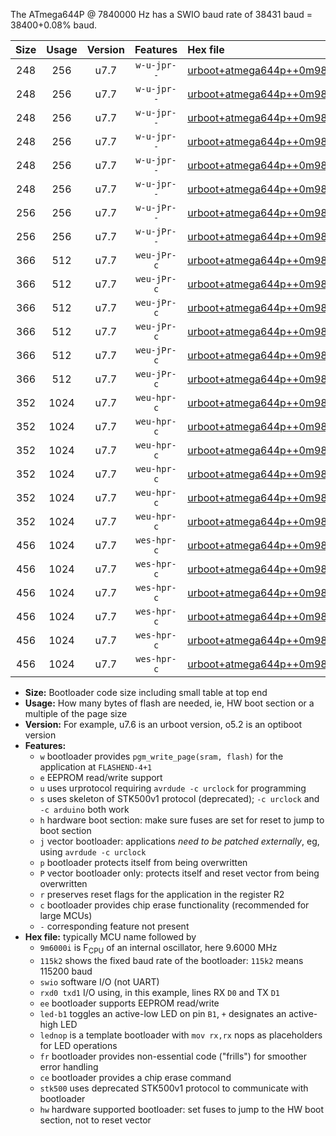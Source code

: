 The ATmega644P @ 7840000 Hz has a SWIO baud rate of 38431 baud = 38400+0.08% baud.

|Size|Usage|Version|Features|Hex file|
|:-:|:-:|:-:|:-:|:--|
|248|256|u7.7|`w-u-jpr--`|[urboot+atmega644p++0m9800i++++4k8_swio_rxd0_txd1_led+b0.hex](https://raw.githubusercontent.com/stefanrueger/urboot.hex/main/mcus/atmega644p/internal_oscillator/fint++0m9800_Hz/br++++4k8_bps/urboot+atmega644p++0m9800i++++4k8_swio_rxd0_txd1_led+b0.hex)|
|248|256|u7.7|`w-u-jpr--`|[urboot+atmega644p++0m9800i++++4k8_swio_rxd0_txd1_led+b7.hex](https://raw.githubusercontent.com/stefanrueger/urboot.hex/main/mcus/atmega644p/internal_oscillator/fint++0m9800_Hz/br++++4k8_bps/urboot+atmega644p++0m9800i++++4k8_swio_rxd0_txd1_led+b7.hex)|
|248|256|u7.7|`w-u-jpr--`|[urboot+atmega644p++0m9800i++++4k8_swio_rxd0_txd1_lednop.hex](https://raw.githubusercontent.com/stefanrueger/urboot.hex/main/mcus/atmega644p/internal_oscillator/fint++0m9800_Hz/br++++4k8_bps/urboot+atmega644p++0m9800i++++4k8_swio_rxd0_txd1_lednop.hex)|
|248|256|u7.7|`w-u-jpr--`|[urboot+atmega644p++0m9800i++++4k8_swio_rxd2_txd3_led+b0.hex](https://raw.githubusercontent.com/stefanrueger/urboot.hex/main/mcus/atmega644p/internal_oscillator/fint++0m9800_Hz/br++++4k8_bps/urboot+atmega644p++0m9800i++++4k8_swio_rxd2_txd3_led+b0.hex)|
|248|256|u7.7|`w-u-jpr--`|[urboot+atmega644p++0m9800i++++4k8_swio_rxd2_txd3_led+b7.hex](https://raw.githubusercontent.com/stefanrueger/urboot.hex/main/mcus/atmega644p/internal_oscillator/fint++0m9800_Hz/br++++4k8_bps/urboot+atmega644p++0m9800i++++4k8_swio_rxd2_txd3_led+b7.hex)|
|248|256|u7.7|`w-u-jpr--`|[urboot+atmega644p++0m9800i++++4k8_swio_rxd2_txd3_lednop.hex](https://raw.githubusercontent.com/stefanrueger/urboot.hex/main/mcus/atmega644p/internal_oscillator/fint++0m9800_Hz/br++++4k8_bps/urboot+atmega644p++0m9800i++++4k8_swio_rxd2_txd3_lednop.hex)|
|256|256|u7.7|`w-u-jPr--`|[urboot+atmega644p++0m9800i++++4k8_swio_rxd0_txd1.hex](https://raw.githubusercontent.com/stefanrueger/urboot.hex/main/mcus/atmega644p/internal_oscillator/fint++0m9800_Hz/br++++4k8_bps/urboot+atmega644p++0m9800i++++4k8_swio_rxd0_txd1.hex)|
|256|256|u7.7|`w-u-jPr--`|[urboot+atmega644p++0m9800i++++4k8_swio_rxd2_txd3.hex](https://raw.githubusercontent.com/stefanrueger/urboot.hex/main/mcus/atmega644p/internal_oscillator/fint++0m9800_Hz/br++++4k8_bps/urboot+atmega644p++0m9800i++++4k8_swio_rxd2_txd3.hex)|
|366|512|u7.7|`weu-jPr-c`|[urboot+atmega644p++0m9800i++++4k8_swio_rxd0_txd1_ee_led+b0_fr_ce.hex](https://raw.githubusercontent.com/stefanrueger/urboot.hex/main/mcus/atmega644p/internal_oscillator/fint++0m9800_Hz/br++++4k8_bps/urboot+atmega644p++0m9800i++++4k8_swio_rxd0_txd1_ee_led+b0_fr_ce.hex)|
|366|512|u7.7|`weu-jPr-c`|[urboot+atmega644p++0m9800i++++4k8_swio_rxd0_txd1_ee_led+b7_fr_ce.hex](https://raw.githubusercontent.com/stefanrueger/urboot.hex/main/mcus/atmega644p/internal_oscillator/fint++0m9800_Hz/br++++4k8_bps/urboot+atmega644p++0m9800i++++4k8_swio_rxd0_txd1_ee_led+b7_fr_ce.hex)|
|366|512|u7.7|`weu-jPr-c`|[urboot+atmega644p++0m9800i++++4k8_swio_rxd0_txd1_ee_lednop_fr_ce.hex](https://raw.githubusercontent.com/stefanrueger/urboot.hex/main/mcus/atmega644p/internal_oscillator/fint++0m9800_Hz/br++++4k8_bps/urboot+atmega644p++0m9800i++++4k8_swio_rxd0_txd1_ee_lednop_fr_ce.hex)|
|366|512|u7.7|`weu-jPr-c`|[urboot+atmega644p++0m9800i++++4k8_swio_rxd2_txd3_ee_led+b0_fr_ce.hex](https://raw.githubusercontent.com/stefanrueger/urboot.hex/main/mcus/atmega644p/internal_oscillator/fint++0m9800_Hz/br++++4k8_bps/urboot+atmega644p++0m9800i++++4k8_swio_rxd2_txd3_ee_led+b0_fr_ce.hex)|
|366|512|u7.7|`weu-jPr-c`|[urboot+atmega644p++0m9800i++++4k8_swio_rxd2_txd3_ee_led+b7_fr_ce.hex](https://raw.githubusercontent.com/stefanrueger/urboot.hex/main/mcus/atmega644p/internal_oscillator/fint++0m9800_Hz/br++++4k8_bps/urboot+atmega644p++0m9800i++++4k8_swio_rxd2_txd3_ee_led+b7_fr_ce.hex)|
|366|512|u7.7|`weu-jPr-c`|[urboot+atmega644p++0m9800i++++4k8_swio_rxd2_txd3_ee_lednop_fr_ce.hex](https://raw.githubusercontent.com/stefanrueger/urboot.hex/main/mcus/atmega644p/internal_oscillator/fint++0m9800_Hz/br++++4k8_bps/urboot+atmega644p++0m9800i++++4k8_swio_rxd2_txd3_ee_lednop_fr_ce.hex)|
|352|1024|u7.7|`weu-hpr-c`|[urboot+atmega644p++0m9800i++++4k8_swio_rxd0_txd1_ee_led+b0_fr_ce_hw.hex](https://raw.githubusercontent.com/stefanrueger/urboot.hex/main/mcus/atmega644p/internal_oscillator/fint++0m9800_Hz/br++++4k8_bps/urboot+atmega644p++0m9800i++++4k8_swio_rxd0_txd1_ee_led+b0_fr_ce_hw.hex)|
|352|1024|u7.7|`weu-hpr-c`|[urboot+atmega644p++0m9800i++++4k8_swio_rxd0_txd1_ee_led+b7_fr_ce_hw.hex](https://raw.githubusercontent.com/stefanrueger/urboot.hex/main/mcus/atmega644p/internal_oscillator/fint++0m9800_Hz/br++++4k8_bps/urboot+atmega644p++0m9800i++++4k8_swio_rxd0_txd1_ee_led+b7_fr_ce_hw.hex)|
|352|1024|u7.7|`weu-hpr-c`|[urboot+atmega644p++0m9800i++++4k8_swio_rxd0_txd1_ee_lednop_fr_ce_hw.hex](https://raw.githubusercontent.com/stefanrueger/urboot.hex/main/mcus/atmega644p/internal_oscillator/fint++0m9800_Hz/br++++4k8_bps/urboot+atmega644p++0m9800i++++4k8_swio_rxd0_txd1_ee_lednop_fr_ce_hw.hex)|
|352|1024|u7.7|`weu-hpr-c`|[urboot+atmega644p++0m9800i++++4k8_swio_rxd2_txd3_ee_led+b0_fr_ce_hw.hex](https://raw.githubusercontent.com/stefanrueger/urboot.hex/main/mcus/atmega644p/internal_oscillator/fint++0m9800_Hz/br++++4k8_bps/urboot+atmega644p++0m9800i++++4k8_swio_rxd2_txd3_ee_led+b0_fr_ce_hw.hex)|
|352|1024|u7.7|`weu-hpr-c`|[urboot+atmega644p++0m9800i++++4k8_swio_rxd2_txd3_ee_led+b7_fr_ce_hw.hex](https://raw.githubusercontent.com/stefanrueger/urboot.hex/main/mcus/atmega644p/internal_oscillator/fint++0m9800_Hz/br++++4k8_bps/urboot+atmega644p++0m9800i++++4k8_swio_rxd2_txd3_ee_led+b7_fr_ce_hw.hex)|
|352|1024|u7.7|`weu-hpr-c`|[urboot+atmega644p++0m9800i++++4k8_swio_rxd2_txd3_ee_lednop_fr_ce_hw.hex](https://raw.githubusercontent.com/stefanrueger/urboot.hex/main/mcus/atmega644p/internal_oscillator/fint++0m9800_Hz/br++++4k8_bps/urboot+atmega644p++0m9800i++++4k8_swio_rxd2_txd3_ee_lednop_fr_ce_hw.hex)|
|456|1024|u7.7|`wes-hpr-c`|[urboot+atmega644p++0m9800i++++4k8_swio_rxd0_txd1_ee_led+b0_fr_ce_stk500_hw.hex](https://raw.githubusercontent.com/stefanrueger/urboot.hex/main/mcus/atmega644p/internal_oscillator/fint++0m9800_Hz/br++++4k8_bps/urboot+atmega644p++0m9800i++++4k8_swio_rxd0_txd1_ee_led+b0_fr_ce_stk500_hw.hex)|
|456|1024|u7.7|`wes-hpr-c`|[urboot+atmega644p++0m9800i++++4k8_swio_rxd0_txd1_ee_led+b7_fr_ce_stk500_hw.hex](https://raw.githubusercontent.com/stefanrueger/urboot.hex/main/mcus/atmega644p/internal_oscillator/fint++0m9800_Hz/br++++4k8_bps/urboot+atmega644p++0m9800i++++4k8_swio_rxd0_txd1_ee_led+b7_fr_ce_stk500_hw.hex)|
|456|1024|u7.7|`wes-hpr-c`|[urboot+atmega644p++0m9800i++++4k8_swio_rxd0_txd1_ee_lednop_fr_ce_stk500_hw.hex](https://raw.githubusercontent.com/stefanrueger/urboot.hex/main/mcus/atmega644p/internal_oscillator/fint++0m9800_Hz/br++++4k8_bps/urboot+atmega644p++0m9800i++++4k8_swio_rxd0_txd1_ee_lednop_fr_ce_stk500_hw.hex)|
|456|1024|u7.7|`wes-hpr-c`|[urboot+atmega644p++0m9800i++++4k8_swio_rxd2_txd3_ee_led+b0_fr_ce_stk500_hw.hex](https://raw.githubusercontent.com/stefanrueger/urboot.hex/main/mcus/atmega644p/internal_oscillator/fint++0m9800_Hz/br++++4k8_bps/urboot+atmega644p++0m9800i++++4k8_swio_rxd2_txd3_ee_led+b0_fr_ce_stk500_hw.hex)|
|456|1024|u7.7|`wes-hpr-c`|[urboot+atmega644p++0m9800i++++4k8_swio_rxd2_txd3_ee_led+b7_fr_ce_stk500_hw.hex](https://raw.githubusercontent.com/stefanrueger/urboot.hex/main/mcus/atmega644p/internal_oscillator/fint++0m9800_Hz/br++++4k8_bps/urboot+atmega644p++0m9800i++++4k8_swio_rxd2_txd3_ee_led+b7_fr_ce_stk500_hw.hex)|
|456|1024|u7.7|`wes-hpr-c`|[urboot+atmega644p++0m9800i++++4k8_swio_rxd2_txd3_ee_lednop_fr_ce_stk500_hw.hex](https://raw.githubusercontent.com/stefanrueger/urboot.hex/main/mcus/atmega644p/internal_oscillator/fint++0m9800_Hz/br++++4k8_bps/urboot+atmega644p++0m9800i++++4k8_swio_rxd2_txd3_ee_lednop_fr_ce_stk500_hw.hex)|

- **Size:** Bootloader code size including small table at top end
- **Usage:** How many bytes of flash are needed, ie, HW boot section or a multiple of the page size
- **Version:** For example, u7.6 is an urboot version, o5.2 is an optiboot version
- **Features:**
  + `w` bootloader provides `pgm_write_page(sram, flash)` for the application at `FLASHEND-4+1`
  + `e` EEPROM read/write support
  + `u` uses urprotocol requiring `avrdude -c urclock` for programming
  + `s` uses skeleton of STK500v1 protocol (deprecated); `-c urclock` and `-c arduino` both work
  + `h` hardware boot section: make sure fuses are set for reset to jump to boot section
  + `j` vector bootloader: applications *need to be patched externally*, eg, using `avrdude -c urclock`
  + `p` bootloader protects itself from being overwritten
  + `P` vector bootloader only: protects itself and reset vector from being overwritten
  + `r` preserves reset flags for the application in the register R2
  + `c` bootloader provides chip erase functionality (recommended for large MCUs)
  + `-` corresponding feature not present
- **Hex file:** typically MCU name followed by
  + `9m6000i` is F<sub>CPU</sub> of an internal oscillator, here 9.6000 MHz
  + `115k2` shows the fixed baud rate of the bootloader: `115k2` means 115200 baud
  + `swio` software I/O (not UART)
  + `rxd0 txd1` I/O using, in this example, lines RX `D0` and TX `D1`
  + `ee` bootloader supports EEPROM read/write
  + `led-b1` toggles an active-low LED on pin `B1`, `+` designates an active-high LED
  + `lednop` is a template bootloader with `mov rx,rx` nops as placeholders for LED operations
  + `fr` bootloader provides non-essential code ("frills") for smoother error handling
  + `ce` bootloader provides a chip erase command
  + `stk500` uses deprecated STK500v1 protocol to communicate with bootloader
  + `hw` hardware supported bootloader: set fuses to jump to the HW boot section, not to reset vector
